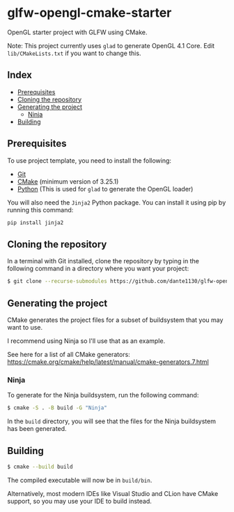 # glfw-opengl-cmake-starter

OpenGL starter project with GLFW using CMake.

Note: This project currently uses `glad` to generate OpenGL 4.1 Core. Edit `lib/CMakeLists.txt` if you want to change this.

## Index

* [Prerequisites](#prerequisites)
* [Cloning the repository](#cloning)
* [Generating the project](#generate-project)
  * [Ninja](#ninja)
* [Building](#building)

## Prerequisites

To use project template, you need to install the following:

- [Git](https://git-scm.com/downloads)
- [CMake](https://cmake.org/download/) (minimum version of 3.25.1)
- [Python](https://www.python.org/downloads/) (This is used for `glad` to generate the OpenGL loader)

You will also need the `Jinja2` Python package. You can install it using pip by running this command:

```bash
pip install jinja2
```

## Cloning the repository

In a terminal with Git installed, clone the repository by typing in the following command in a directory where you want your project:

```bash
$ git clone --recurse-submodules https://github.com/dante1130/glfw-opengl-cmake-starter
```

## Generating the project

CMake generates the project files for a subset of buildsystem that you may want to use.

I recommend using Ninja so I'll use that as an example.

See here for a list of all CMake generators: https://cmake.org/cmake/help/latest/manual/cmake-generators.7.html

### Ninja

To generate for the Ninja buildsystem, run the following command:

```bash
$ cmake -S . -B build -G "Ninja"
```

In the `build` directory, you will see that the files for the Ninja buildsystem has been generated.

## Building

```bash
$ cmake --build build
```

The compiled executable will now be in `build/bin`.

Alternatively, most modern IDEs like Visual Studio and CLion have CMake support, so you may use your IDE to build instead.

